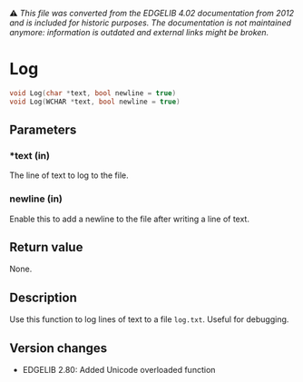 :warning: _This file was converted from the EDGELIB 4.02 documentation from 2012 and is included for historic purposes. The documentation is not maintained anymore: information is outdated and external links might be broken._

# Log


```c++
void Log(char *text, bool newline = true) 
void Log(WCHAR *text, bool newline = true)
```

## Parameters
### *text (in)
The line of text to log to the file.

### newline (in)
Enable this to add a newline to the file after writing a line of text.

## Return value
None.

## Description
Use this function to log lines of text to a file `log.txt`. Useful for debugging.

## Version changes
- EDGELIB 2.80: Added Unicode overloaded function

